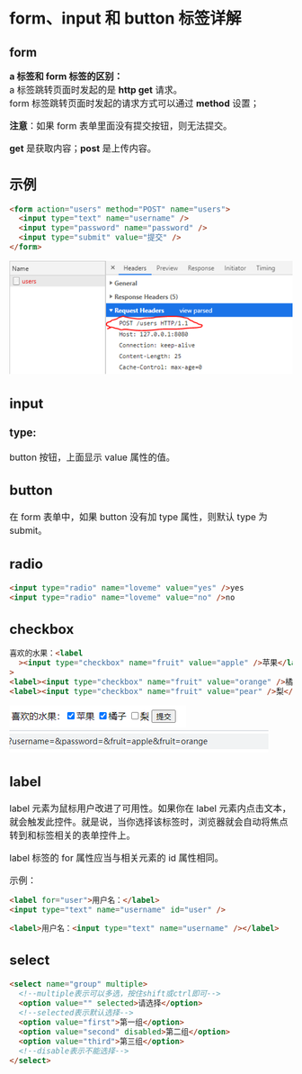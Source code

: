 # form、input 和 button 标签详解

## form

<font size=3>

**a 标签和 form 标签的区别：**  
a 标签跳转页面时发起的是 **http get** 请求。  
form 标签跳转页面时发起的请求方式可以通过 **method** 设置；

**注意**：如果 form 表单里面没有提交按钮，则无法提交。

**get** 是获取内容；**post** 是上传内容。

## 示例

```html
<form action="users" method="POST" name="users">
  <input type="text" name="username" />
  <input type="password" name="password" />
  <input type="submit" value="提交" />
</form>
```

![image](../images/post.PNG)

## input

### type:

button 按钮，上面显示 value 属性的值。

## button

在 form 表单中，如果 button 没有加 type 属性，则默认 type 为 submit。

## radio

```html
<input type="radio" name="loveme" value="yes" />yes
<input type="radio" name="loveme" value="no" />no
```

## checkbox

```html
喜欢的水果：<label
  ><input type="checkbox" name="fruit" value="apple" />苹果</label
>
<label><input type="checkbox" name="fruit" value="orange" />橘子</label>
<label><input type="checkbox" name="fruit" value="pear" />梨</label>
```

![image](../images/checkbox0.PNG)
![image](../images/checkbox.PNG)

## label

label 元素为鼠标用户改进了可用性。如果你在 label 元素内点击文本，就会触发此控件。就是说，当你选择该标签时，浏览器就会自动将焦点转到和标签相关的表单控件上。

label 标签的 for 属性应当与相关元素的 id 属性相同。

示例：

```html
<label for="user">用户名：</label>
<input type="text" name="username" id="user" />
```

```html
<label>用户名：<input type="text" name="username" /></label>
```

## select

```html
<select name="group" multiple>
  <!--multiple表示可以多选，按住shift或ctrl即可-->
  <option value="" selected>请选择</option>
  <!--selected表示默认选择-->
  <option value="first">第一组</option>
  <option value="second" disabled>第二组</option>
  <option value="third">第三组</option>
  <!--disable表示不能选择-->
</select>
```

</font>
